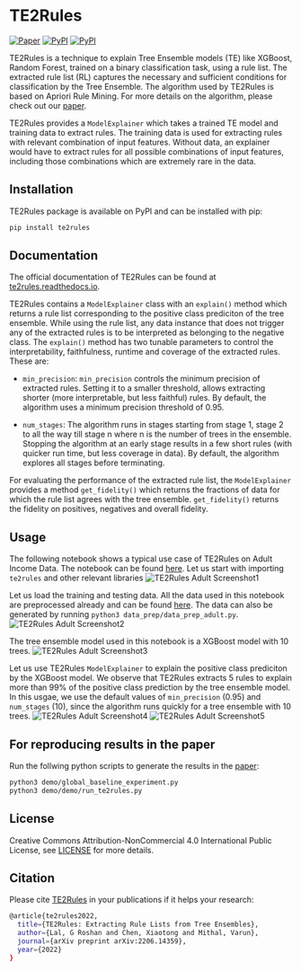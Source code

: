 # TE2Rules

[![Paper](https://img.shields.io/badge/arxiv-2206.14359-orange.svg)](https://arxiv.org/abs/2206.14359)
[![PyPI](https://img.shields.io/pypi/v/te2rules?color=blue)](https://pypi.org/project/te2rules/)
[![PyPI](https://img.shields.io/readthedocs/te2rules)](https://te2rules.readthedocs.io/en/latest/index.html)

TE2Rules is a technique to explain Tree Ensemble models (TE) like XGBoost, Random Forest, trained on a binary classification task, using a rule list. The extracted rule list (RL) captures the necessary and sufficient conditions for classification by the Tree Ensemble. The algorithm used by TE2Rules is based on Apriori Rule Mining. For more details on the algorithm, please check out our [paper](https://arxiv.org/abs/2206.14359).

TE2Rules provides a ```ModelExplainer``` which takes a trained TE model and training data to extract rules. The training data is used for extracting rules with relevant combination of input features. Without data, an explainer would have to extract rules for all possible combinations of input features, including those combinations which are extremely rare in the data.

## Installation

TE2Rules package is available on PyPI and can be installed with pip:

```bash
pip install te2rules
```

## Documentation

The official documentation of TE2Rules can be found at [te2rules.readthedocs.io](https://te2rules.readthedocs.io/).

TE2Rules contains a ```ModelExplainer``` class with an ```explain()``` method which returns a rule list corresponding to the positive class prediciton of the tree ensemble. While using the rule list, any data instance that does not trigger any of the extracted rules is to be interpreted as belonging to the negative class. The ```explain()``` method has two tunable parameters to control the interpretability, faithfulness, runtime and coverage of the extracted rules. These are:

- ```min_precision```: ```min_precision``` controls the minimum precision of extracted rules. Setting it to a smaller threshold, allows extracting shorter (more interpretable, but less faithful) rules. By default, the algorithm uses a minimum precision threshold of 0.95.

- ```num_stages```: The algorithm runs in stages starting from stage 1, stage 2 to all the way till stage n where n is the number of trees in the ensemble. Stopping the algorithm at an early stage  results in a few short rules (with quicker run time, but less coverage in data). By default, the algorithm explores all stages before terminating.

For evaluating the performance of the extracted rule list, the ```ModelExplainer``` provides a method ```get_fidelity()``` which returns the fractions of data for which the rule list agrees with the tree ensemble. ```get_fidelity()``` returns the fidelity on positives, negatives and overall fidelity.

## Usage

The following notebook shows a typical use case of TE2Rules on Adult Income Data. The notebook can be found [here](https://github.com/linkedin/TE2Rules/blob/main/notebooks/demo-adult-income.ipynb). Let us start with importing ```te2rules``` and other relevant libraries
![TE2Rules Adult Screenshot1](https://raw.githubusercontent.com/linkedin/TE2Rules/main/docs/images/1-intro.png)

Let us load the training and testing data. All the data used in this notebook are preprocessed already and can be found [here](https://github.com/linkedin/TE2Rules/tree/main/data). The data can also be generated by running ```python3 data_prep/data_prep_adult.py```.
![TE2Rules Adult Screenshot2](https://raw.githubusercontent.com/linkedin/TE2Rules/main/docs/images/2-data.png)

The tree ensemble model used in this notebook is a XGBoost model with 10 trees.
![TE2Rules Adult Screenshot3](https://raw.githubusercontent.com/linkedin/TE2Rules/main/docs/images/3-train.png)

Let us use TE2Rules ```ModelExplainer``` to explain the positive class prediciton by the XGBoost model. We observe that TE2Rules extracts 5 rules to explain more than 99% of the positive class prediction by the tree ensemble model. In this usgae, we use the default values of ```min_precision``` (0.95) and  ```num_stages``` (10), since the algorithm runs quickly for a tree ensemble with 10 trees.
![TE2Rules Adult Screenshot4](https://raw.githubusercontent.com/linkedin/TE2Rules/main/docs/images/4-explain.png)
![TE2Rules Adult Screenshot5](https://raw.githubusercontent.com/linkedin/TE2Rules/main/docs/images/5-evaluate.png)

## For reproducing results in the paper

Run the follwing python scripts to generate the results in the [paper](https://arxiv.org/abs/2206.14359):

```bash
python3 demo/global_baseline_experiment.py
python3 demo/demo/run_te2rules.py
```

## License

Creative Commons Attribution-NonCommercial 4.0 International Public
License, see [LICENSE](https://github.com/linkedin/TE2Rules/blob/main/LICENSE) for more details.

## Citation

Please cite [TE2Rules](https://arxiv.org/abs/2206.14359) in your publications if it helps your research:

```bash
@article{te2rules2022,
  title={TE2Rules: Extracting Rule Lists from Tree Ensembles},
  author={Lal, G Roshan and Chen, Xiaotong and Mithal, Varun},
  journal={arXiv preprint arXiv:2206.14359},
  year={2022}
}
```
